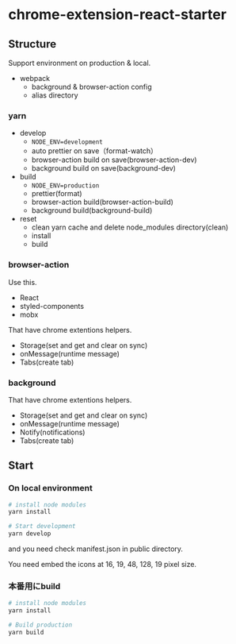 # chrome-extension-react-starter

## Structure

Support environment on production & local.

- webpack
  - background & browser-action config
  - alias directory

### yarn

- develop
  - `NODE_ENV=development`
  - auto prettier on save（format-watch）
  - browser-action build on save(browser-action-dev)
  - background build on save(background-dev)
- build
  - `NODE_ENV=production`
  - prettier(format)
  - browser-action build(browser-action-build)
  - background build(background-build)
- reset
  - clean yarn cache and delete node_modules directory(clean)
  - install
  - build

### browser-action

Use this.

- React
- styled-components
- mobx

That have chrome extentions helpers.

- Storage(set and get and clear on sync)
- onMessage(runtime message)
- Tabs(create tab)

### background

That have chrome extentions helpers.

- Storage(set and get and clear on sync)
- onMessage(runtime message)
- Notify(notifications)
- Tabs(create tab)

## Start

### On local environment

```sh
# install node modules
yarn install

# Start development
yarn develop
```

and you need check manifest.json in public directory.

You need embed the icons at 16, 19, 48, 128, 19 pixel size.

### 本番用にbuild

```sh
# install node modules
yarn install

# Build production
yarn build
```
